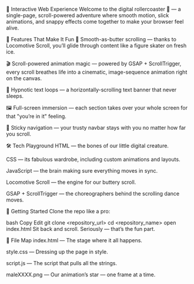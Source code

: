 🎢 Interactive Web Experience
Welcome to the digital rollercoaster 🎠 — a single-page, scroll-powered adventure where smooth motion, slick animations, and snappy effects come together to make your browser feel alive.

🌟 Features That Make It Fun
🎯 Smooth-as-butter scrolling — thanks to Locomotive Scroll, you’ll glide through content like a figure skater on fresh ice.

🎬 Scroll-powered animation magic — powered by GSAP + ScrollTrigger, every scroll breathes life into a cinematic, image-sequence animation right on the canvas.

🔁 Hypnotic text loops — a horizontally-scrolling text banner that never sleeps.

🖼 Full-screen immersion — each section takes over your whole screen for that "you’re in it" feeling.

📌 Sticky navigation — your trusty navbar stays with you no matter how far you scroll.

🛠 Tech Playground
HTML — the bones of our little digital creature.

CSS — its fabulous wardrobe, including custom animations and layouts.

JavaScript — the brain making sure everything moves in sync.

Locomotive Scroll — the engine for our buttery scroll.

GSAP + ScrollTrigger — the choreographers behind the scrolling dance moves.

🚀 Getting Started
Clone the repo like a pro:

bash
Copy
Edit
git clone <repository_url>
cd <repository_name>
open index.html
Sit back and scroll. Seriously — that’s the fun part.

📂 File Map
index.html — The stage where it all happens.

style.css — Dressing up the page in style.

script.js — The script that pulls all the strings.

maleXXXX.png — Our animation’s star — one frame at a time.
